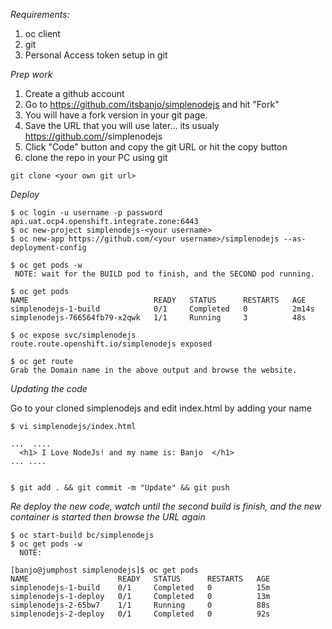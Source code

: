 *Requirements:*

1. oc client
2. git
3. Personal Access token setup in git

*Prep work*

1. Create a github account
2. Go to https://github.com/itsbanjo/simplenodejs and hit "Fork"
3. You will have a fork version in your git page.
4. Save the URL that you will use later... its usualy https://github.com/<username>/simplenodejs
4. Click "Code" button and copy the git URL or hit the copy button
5. clone the repo in your PC using git

```
git clone <your own git url>
```



*Deploy*


```
$ oc login -u username -p password api.uat.ocp4.openshift.integrate.zone:6443
$ oc new-project simplenodejs-<your username>
$ oc new-app https://github.com/<your username>/simplenodejs --as-deployment-config

$ oc get pods -w
 NOTE: wait for the BUILD pod to finish, and the SECOND pod running.

$ oc get pods
NAME                            READY   STATUS      RESTARTS   AGE
simplenodejs-1-build            0/1     Completed   0          2m14s
simplenodejs-766564fb79-x2qwk   1/1     Running     3          48s

$ oc expose svc/simplenodejs
route.route.openshift.io/simplenodejs exposed

$ oc get route
Grab the Domain name in the above output and browse the website.
```


*Updating the code*

Go to your cloned simplenodejs and edit index.html by adding your name

```
$ vi simplenodejs/index.html

...  ....
  <h1> I Love NodeJs! and my name is: Banjo  </h1>
... ....


$ git add . && git commit -m "Update" && git push

```

*Re deploy the new code, watch until the second build is finish, and the new container is started then browse the URL again*

```
$ oc start-build bc/simplenodejs
$ oc get pods -w
  NOTE: 

[banjo@jumphost simplenodejs]$ oc get pods
NAME                    READY   STATUS      RESTARTS   AGE
simplenodejs-1-build    0/1     Completed   0          15m
simplenodejs-1-deploy   0/1     Completed   0          13m
simplenodejs-2-65bw7    1/1     Running     0          88s
simplenodejs-2-deploy   0/1     Completed   0          92s

```
